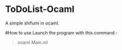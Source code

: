 # ToDoList-Ocaml
A simple shifumi in ocaml.

#How to use
Launch the program with this command :
> ocaml Main.ml
